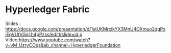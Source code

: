 # Hyperledger Fabric
Slides : https://docs.google.com/presentation/d/1stUKMrcikYX3MnU4OXmuo2qqPxiEpVUtVGqLh4pPzss/edit#slide=id.p
Video:https://www.youtube.com/watch?v=vM_UzryCOqs&ab_channel=HyperledgerFoundation